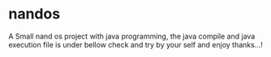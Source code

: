 # nandos
A Small nand os project with java programming, the java compile and java execution file is under bellow check and try by your self and enjoy thanks...!

